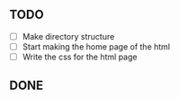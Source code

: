## TODO

- [ ] Make directory structure
- [ ] Start making the home page of the html
- [ ] Write the css for the html page

## DONE

